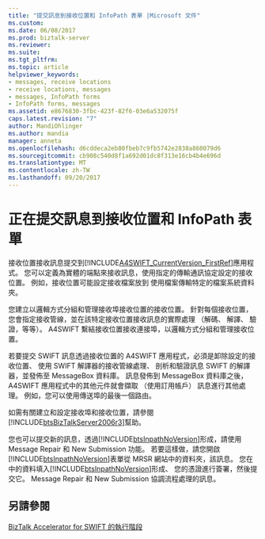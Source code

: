 ```yaml
---
title: "提交訊息到接收位置和 InfoPath 表單 |Microsoft 文件"
ms.custom: 
ms.date: 06/08/2017
ms.prod: biztalk-server
ms.reviewer: 
ms.suite: 
ms.tgt_pltfrm: 
ms.topic: article
helpviewer_keywords:
- messages, receive locations
- receive locations, messages
- messages, InfoPath forms
- InfoPath forms, messages
ms.assetid: e8676830-3fbc-423f-82f6-03e6a532075f
caps.latest.revision: "7"
author: MandiOhlinger
ms.author: mandia
manager: anneta
ms.openlocfilehash: d6cddeca2eb80fbeb7c9fb5742e2838a860079d6
ms.sourcegitcommit: cb908c540d8f1a692d01dc8f313e16cb4b4e696d
ms.translationtype: MT
ms.contentlocale: zh-TW
ms.lasthandoff: 09/20/2017
---
```

# <a name="submitting-messages-through-receive-locations-and-infopath-forms"></a>正在提交訊息到接收位置和 InfoPath 表單
接收位置接收訊息提交到[!INCLUDE[A4SWIFT_CurrentVersion_FirstRef](../../includes/a4swift-currentversion-firstref-md.md)]應用程式。 您可以定義為實體的端點來接收訊息，使用指定的傳輸通訊協定設定的接收位置。 例如，接收位置可能設定接收檔案放到 使用檔案傳輸特定的檔案系統資料夾。  
  
 您建立以邏輯方式分組和管理接收埠接收位置的接收位置。 針對每個接收位置，您會指定接收管線，並在該特定接收位置接收訊息的實際處理 （解碼、 解譯、 驗證，等等）。 A4SWIFT 繫結接收位置接收連接埠，以邏輯方式分組和管理接收位置。  
  
 若要提交 SWIFT 訊息透過接收位置的 A4SWIFT 應用程式，必須是卸除設定的接收位置、 使用 SWIFT 解譯器的接收管線處理、 剖析和驗證訊息 SWIFT 的解譯器，並發佈至 MessageBox 資料庫。 訊息發佈到 MessageBox 資料庫之後，A4SWIFT 應用程式中的其他元件就會擷取 （使用訂用帳戶） 訊息進行其他處理。 例如，您可以使用傳送埠的最後一個路由。  
  
 如需有關建立和設定接收埠和接收位置，請參閱[!INCLUDE[btsBizTalkServer2006r3](../../includes/btsbiztalkserver2006r3-md.md)]幫助。  
  
 您也可以提交新的訊息，透過[!INCLUDE[btsInpathNoVersion](../../includes/btsinpathnoversion-md.md)]形成，請使用 Message Repair 和 New Submission 功能。 若要這樣做，請您開啟[!INCLUDE[btsInpathNoVersion](../../includes/btsinpathnoversion-md.md)]表單從 MRSR 網站中的資料夾，該訊息。 您在中的資料填入[!INCLUDE[btsInpathNoVersion](../../includes/btsinpathnoversion-md.md)]形成、 您的憑證進行簽署，然後提交它。 Message Repair 和 New Submission 協調流程處理的訊息。  
  
## <a name="see-also"></a>另請參閱  
 [BizTalk Accelerator for SWIFT 的執行階段](../../adapters-and-accelerators/accelerator-swift/biztalk-accelerator-for-swift-runtime.md)